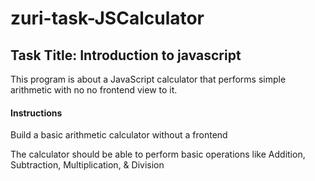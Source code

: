 # zuri-task-JSCalculator
## Task Title: Introduction to javascript
This program is about a JavaScript calculator that performs simple arithmetic with no no frontend view to it.
<br>
#### Instructions
Build a basic arithmetic calculator without a frontend

The calculator should be able to perform basic operations like Addition, Subtraction, Multiplication, & Division
